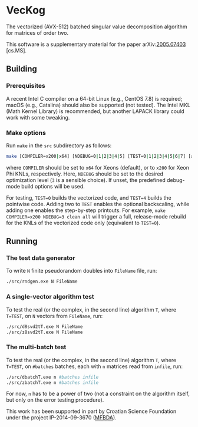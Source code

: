 # VecKog
The vectorized (AVX-512) batched singular value decomposition algorithm for matrices of order two.

This software is a supplementary material for the paper
arXiv:[2005.07403](https://arxiv.org/abs/2005.07403 "Batched computation of the singular value decompositions of order two by the AVX-512 vectorization") \[cs.MS\].

## Building

### Prerequisites

A recent Intel C compiler on a 64-bit Linux (e.g., CentOS 7.8) is required; macOS (e.g., Catalina) should also be supported (not tested).
The Intel MKL (Math Kernel Library) is recommended, but another LAPACK library could work with some tweaking.

### Make options

Run ``make`` in the ``src`` subdirectory as follows:
```bash
make [COMPILER=x200|x64] [NDEBUG=0|1|2|3|4|5] [TEST=0|1|2|3|4|5|6|7] [all|clean|help]
```
where ``COMPILER`` should be set to ``x64`` for Xeons (default), or to ``x200`` for Xeon Phi KNLs, respectively.
Here, ``NDEBUG`` should be set to the desired optimization level (``3`` is a sensible choice).
If unset, the predefined debug-mode build options will be used.

For testing, ``TEST=0`` builds the vectorized code, and ``TEST=4`` builds the pointwise code.
Adding two to ``TEST`` enables the optional backscaling, while adding one enables the step-by-step printouts.
For example, ``make COMPILER=x200 NDEBUG=3 clean all`` will trigger a full, release-mode rebuild for the KNLs of the vectorized code only (equivalent to ``TEST=0``).

## Running

### The test data generator

To write ``N`` finite pseudorandom doubles into ``FileName`` file, run:
```bash
./src/rndgen.exe N FileName
```

### A single-vector algorithm test

To test the real (or the complex, in the second line) algorithm ``T``, where ``T=TEST``, on ``N`` vectors from ``FileName``, run:
```bash
./src/d8svd2tT.exe N FileName
./src/z8svd2tT.exe N FileName
```

### The multi-batch test

To test the real (or the complex, in the second line) algorithm ``T``, where ``T=TEST``, on ``#batches`` batches, each with ``n`` matrices read from ``infile``, run:
```bash
./src/dbatchT.exe n #batches infile
./src/zbatchT.exe n #batches infile
```
For now, ``n`` has to be a power of two (not a constraint on the algorithm itself, but only on the error testing procedure).

This work has been supported in part by Croatian Science Foundation under the project IP-2014-09-3670 ([MFBDA](https://web.math.pmf.unizg.hr/mfbda/)).
